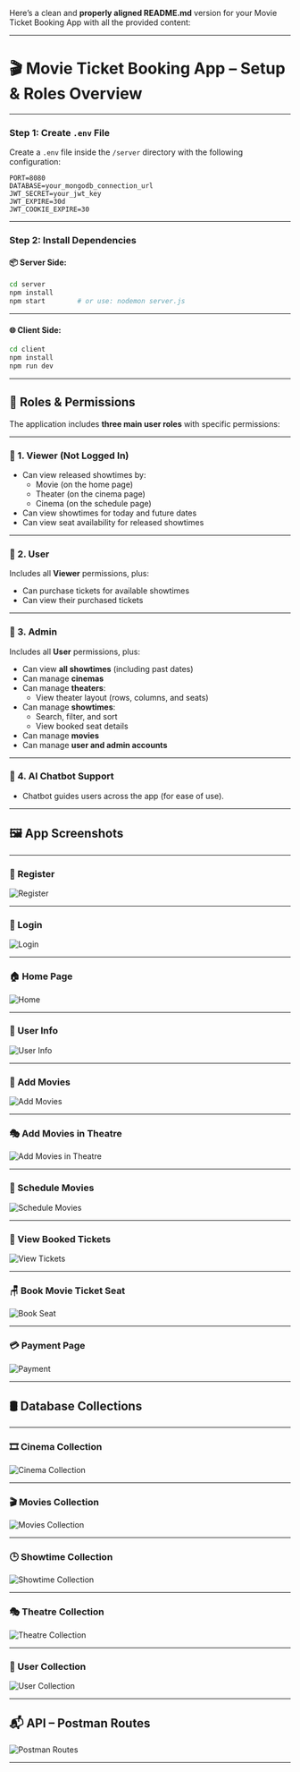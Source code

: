 Here’s a clean and **properly aligned README.md** version for your Movie Ticket Booking App with all the provided content:

---

# 🎬 Movie Ticket Booking App – Setup & Roles Overview

---

### Step 1: Create `.env` File

Create a `.env` file inside the `/server` directory with the following configuration:

```
PORT=8080  
DATABASE=your_mongodb_connection_url  
JWT_SECRET=your_jwt_key  
JWT_EXPIRE=30d  
JWT_COOKIE_EXPIRE=30  
```

---

### Step 2: Install Dependencies

#### 📦 Server Side:

```bash
cd server
npm install
npm start        # or use: nodemon server.js
```

---

#### 🌐 Client Side:

```bash
cd client
npm install
npm run dev
```

---

## 👥 Roles & Permissions

The application includes **three main user roles** with specific permissions:

---

### 🔹 1. Viewer (Not Logged In)

- Can view released showtimes by:
  - Movie (on the home page)
  - Theater (on the cinema page)
  - Cinema (on the schedule page)
- Can view showtimes for today and future dates
- Can view seat availability for released showtimes

---

### 🔹 2. User

Includes all **Viewer** permissions, plus:
- Can purchase tickets for available showtimes
- Can view their purchased tickets

---

### 🔹 3. Admin

Includes all **User** permissions, plus:
- Can view **all showtimes** (including past dates)
- Can manage **cinemas**
- Can manage **theaters**:
  - View theater layout (rows, columns, and seats)
- Can manage **showtimes**:
  - Search, filter, and sort
  - View booked seat details
- Can manage **movies**
- Can manage **user and admin accounts**

---

### 🔹 4. AI Chatbot Support

- Chatbot guides users across the app (for ease of use).

---

## 🖼️ App Screenshots

---

### 🔐 Register  
![Register](https://github.com/user-attachments/assets/03361982-04c7-41e7-9fa6-a3a6e57802b6)

---

### 🔑 Login  
![Login](https://github.com/user-attachments/assets/258278e1-67da-4ca4-9173-2de3c2cdcd0e)

---

### 🏠 Home Page  
![Home](https://github.com/user-attachments/assets/ed53696c-503a-406a-b58b-695ef6033217)

---

### 👤 User Info  
![User Info](https://github.com/user-attachments/assets/e4450469-e659-4fb0-a479-2ca1e08a0c4e)

---

### 🎥 Add Movies  
![Add Movies](https://github.com/user-attachments/assets/5d16fbe7-3931-4de8-b9d0-8cc12d3d1fa0)

---

### 🎭 Add Movies in Theatre  
![Add Movies in Theatre](https://github.com/user-attachments/assets/835c379e-25a2-440f-a9cf-033e7d2a438f)

---

### 📅 Schedule Movies  
![Schedule Movies](https://github.com/user-attachments/assets/3a537461-3d81-463c-bdf2-d2dfed90e356)

---

### 🎫 View Booked Tickets  
![View Tickets](https://github.com/user-attachments/assets/b9bacdca-04c2-4805-b4e9-4c837049724c)

---

### 🪑 Book Movie Ticket Seat  
![Book Seat](https://github.com/user-attachments/assets/d388a500-e66b-43a1-89a0-fc595307d007)

---

### 💳 Payment Page  
![Payment](https://github.com/user-attachments/assets/5020583e-8153-4c30-a054-e1f6612be0c4)

---

## 🛢️ Database Collections

---

### 🎞️ Cinema Collection  
![Cinema Collection](https://github.com/user-attachments/assets/67fceb40-1012-499a-a73c-d4098204c536)

---

### 🎬 Movies Collection  
![Movies Collection](https://github.com/user-attachments/assets/ce771c4a-671b-435f-a4b1-376189fe7b3c)

---

### 🕒 Showtime Collection  
![Showtime Collection](https://github.com/user-attachments/assets/502e372f-3703-45ca-9dd2-d040cf8294ac)

---

### 🎭 Theatre Collection  
![Theatre Collection](https://github.com/user-attachments/assets/d31a1646-dd22-4826-b202-a3a22d394f2b)

---

### 👥 User Collection  
![User Collection](https://github.com/user-attachments/assets/37b6071f-f003-45df-9792-f17eff37b7ef)

---

## 📬 API – Postman Routes  
![Postman Routes](https://github.com/user-attachments/assets/b26267f5-395d-41d0-94f4-cf123a7cd553)

---


